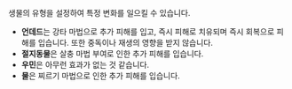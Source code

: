 생물의 유형을 설정하여 특정 변화를 일으킬 수 있습니다.
* **언데드**는 강타 마법으로 추가 피해를 입고, 즉시 피해로 치유되며 즉시 회복으로 피해를 입습니다. 또한 중독이나 재생의 영향을 받지 않습니다.
* **절지동물**은 살충 마법 부여로 인한 추가 피해를 입습니다.
* **우민**은 아무런 효과가 없는 것 같습니다.
* **물**은 찌르기 마법으로 인한 추가 피해를 입습니다. 